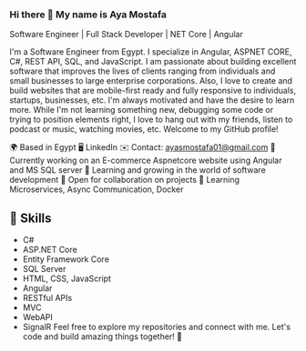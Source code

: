 ### Hi there 👋 My name is Aya Mostafa

Software Engineer | Full Stack Developer | NET Core | Angular

I'm a Software Engineer from Egypt. I specialize in  Angular, ASPNET CORE, C#, REST API, SQL, and JavaScript. I am passionate about building excellent software that improves the lives of clients ranging from individuals and small businesses to large enterprise corporations. Also, I love to create and build websites that are mobile-first ready and fully responsive to individuals, startups, businesses, etc. I'm always motivated and have the desire to learn more. While I'm not learning something new, debugging some code or trying to position elements right, I love to hang out with my friends, listen to podcast or music, watching movies, etc. Welcome to my GitHub profile!

🌍 Based in Egypt
🖥️ LinkedIn
✉️ Contact: ayasmostafa01@gmail.com
🚀 Currently working on an E-commerce Aspnetcore website using Angular and MS SQL server
🌱 Learning and growing in the world of software development
🤝 Open for collaboration on projects
🧠 Learning Microservices, Async Communication, Docker

## 🔧 Skills

- C#
- ASP.NET Core
- Entity Framework Core
- SQL Server
- HTML, CSS, JavaScript
- Angular
- RESTful APIs
- MVC
- WebAPI
- SignalR
Feel free to explore my repositories and connect with me. Let's code and build amazing things together! 🚀
